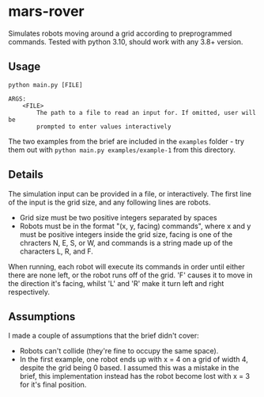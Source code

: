 # mars-rover

Simulates robots moving around a grid according to preprogrammed commands. Tested with python 3.10, should work with any 3.8+ version.

## Usage

```
python main.py [FILE]

ARGS:
    <FILE>
        The path to a file to read an input for. If omitted, user will be
        prompted to enter values interactively
```

The two examples from the brief are included in the `examples` folder - try them out with `python main.py examples/example-1` from this directory.

## Details

The simulation input can be provided in a file, or interactively. The first line of the input is the grid size, and any following lines are robots.

 - Grid size must be two positive integers separated by spaces
 - Robots must be in the format "(x, y, facing) commands", where x and y must be positive integers inside the grid size, facing is one of the chracters N, E, S, or W, and commands is a string made up of the characters L, R, and F.

When running, each robot will execute its commands in order until either there are none left, or the robot runs off of the grid. 'F' causes it to move in the direction it's facing, whilst 'L' and 'R' make it turn left and right respectively.

## Assumptions

I made a couple of assumptions that the brief didn't cover:

 - Robots can't collide (they're fine to occupy the same space).
 - In the first example, one robot ends up with x = 4 on a grid of width 4, despite the grid being 0 based. I assumed this was a mistake in the brief, this implementation instead has the robot become lost with x = 3 for it's final position.
